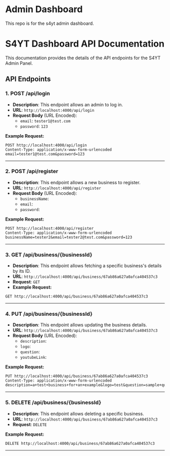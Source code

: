 # Admin Dashboard

This repo is for the s4yt admin dashboard. 

# S4YT Dashboard API Documentation

This documentation provides the details of the API endpoints for the S4YT Admin Panel.

## API Endpoints

### 1. **POST /api/login**
   - **Description**: This endpoint allows an admin to log in.
   - **URL**: `http://localhost:4000/api/login`
   - **Request Body** (URL Encoded):
     - `email`: `tester1@test.com`
     - `password`: `123`
   
   **Example Request:**
   ```http
   POST http://localhost:4000/api/login
   Content-Type: application/x-www-form-urlencoded
   email=tester1@test.com&password=123
   ```

---

### 2. **POST /api/register**
   - **Description**: This endpoint allows a new business to register.
   - **URL**: `http://localhost:4000/api/register`
   - **Request Body** (URL Encoded):
     - `businessName`: 
     - `email`: 
     - `password`: 
   
   **Example Request:**
   ```http
   POST http://localhost:4000/api/register
   Content-Type: application/x-www-form-urlencoded
   businessName=tester2&email=tester2@test.com&password=123
   ```

---

### 3. **GET /api/business/{businessId}**
   - **Description**: This endpoint allows fetching a specific business's details by its ID.
   - **URL**: `http://localhost:4000/api/business/67ab86a627a0afca404537c3`
   - **Request**: `GET`
   - **Example Request:**
   ```http
   GET http://localhost:4000/api/business/67ab86a627a0afca404537c3
   ```

---

### 4. **PUT /api/business/{businessId}**
   - **Description**: This endpoint allows updating the business details.
   - **URL**: `http://localhost:4000/api/business/67ab86a627a0afca404537c3`
   - **Request Body** (URL Encoded):
     - `description`: 
     - `logo`: 
     - `question`: 
     - `youtubeLink`: 
   
   **Example Request:**
   ```http
   PUT http://localhost:4000/api/business/67ab86a627a0afca404537c3
   Content-Type: application/x-www-form-urlencoded
   description=a+test+business+for+an+example&logo=test&question=sample+question&youtubeLink=link
   ```

---

### 5. **DELETE /api/business/{businessId}**
   - **Description**: This endpoint allows deleting a specific business.
   - **URL**: `http://localhost:4000/api/business/67ab86a627a0afca404537c3`
   - **Request**: `DELETE`
   
   **Example Request:**
   ```http
   DELETE http://localhost:4000/api/business/67ab86a627a0afca404537c3
   ```

---
